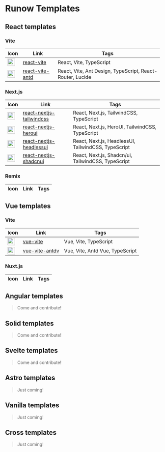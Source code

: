 # Runow Templates

## React templates

### Vite

| Icon                                                                             | Link                                                                 | Tags                                                      |
|----------------------------------------------------------------------------------|----------------------------------------------------------------------|-----------------------------------------------------------|
| <img height="24" src="https://cdn.svgporn.com/logos/css-3.svg"  width="24"/>     | [react-vite](https://runow.dev/guide/react/vite.html#blank)     | React, Vite, TypeScript                                   |
| <img height="24" src="https://cdn.svgporn.com/logos/ant-design.svg" width="24"/> | [react-vite-antd](https://runow.dev/guide/react/vite.html#ant-design) | React, Vite, Ant Design, TypeScript, React-Router, Lucide |

### Next.js

| Icon                                                                                                | Link                                                                                   | Tags                                                |
|-----------------------------------------------------------------------------------------------------|----------------------------------------------------------------------------------------|-----------------------------------------------------|
| <img height="24" src="https://tailwindcss.com/favicons/android-chrome-192x192.png?v=3" width="24"/> | [react-nextjs-tailwindcss](https://runow.dev/guide/react/next.html#shadcn-tailwindcss) | React, Next.js, TailwindCSS, TypeScript             |
| <img height="24" src="https://simpleicons.org/icons/heroui.svg" width="24"/>                        | [react-nextjs-heroui](https://runow.dev/guide/react/next.html#next-ui)                 | React, Next.js, HeroUI, TailwindCSS, TypeScript     |
| <img height="24" src="https://cdn.svgporn.com/logos/headlessui-icon.svg" width="24"/>               | [react-nextjs-headlessui](https://runow.dev/guide/react/next.html#headless-ui)         | React, Next.js, HeadlessUI, TailwindCSS, TypeScript |
| <img height="24" src="https://ui.shadcn.com/apple-touch-icon.png" width="24"/>                      | [react-nextjs-shadcnui](https://runow.dev/guide/react/next.html#shadcn-ui)             | React, Next.js, Shadcn/ui, TailwindCSS, TypeScript  |


### Remix

| Icon                                                                                                    | Link                                                                                   | Tags                                                      |
|---------------------------------------------------------------------------------------------------------|----------------------------------------------------------------------------------------|-----------------------------------------------------------|

## Vue templates

### Vite

| Icon                                                                                 | Link                                                                   | Tags                            |
|--------------------------------------------------------------------------------------|------------------------------------------------------------------------|---------------------------------|
| <img height="24" src="https://cdn.svgporn.com/logos/css-3.svg"  width="24"/>                   | [vue-vite](https://runow.dev/guide/vue/vite.html#blank)                | Vue, Vite, TypeScript           |
| <img height="24" src="https://next.antdv.com/assets/logo.1ef800a8.svg" width="24"/>  | [vue-vite-antdv](https://runow.dev/guide/vue/vite.html#ant-design-vue) | Vue, Vite, Antd Vue, TypeScript |


### Nuxt.js

| Icon                                                                                 | Link                                                         | Tags                            |
|--------------------------------------------------------------------------------------|--------------------------------------------------------------|---------------------------------|

## Angular templates

> Come and contribute!

## Solid templates

> Come and contribute!

## Svelte templates

> Come and contribute!

## Astro templates

> Just coming!

## Vanilla templates

> Just coming!

## Cross templates

> Just coming!
